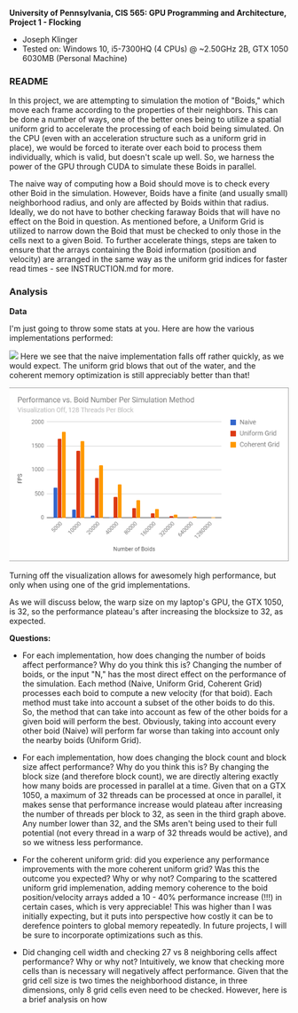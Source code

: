 **University of Pennsylvania, CIS 565: GPU Programming and Architecture,
Project 1 - Flocking**

* Joseph Klinger
* Tested on: Windows 10, i5-7300HQ (4 CPUs) @ ~2.50GHz 2B, GTX 1050 6030MB (Personal Machine)

### README

In this project, we are attempting to simulation the motion of "Boids," which move each frame according to the properties of their neighbors. This can be done a number of ways,
one of the better ones being to utilize a spatial uniform grid to accelerate the processing of each boid being simulated. On the CPU (even with an acceleration structure such as a uniform grid in place),
we would be forced to iterate over each boid to process them individually, which is valid, but doesn't scale up well. So, we harness the power of the GPU through CUDA to simulate these Boids in parallel.

The naive way of computing how a Boid should move is to check every other Boid in the simulation. However, Boids have a finite (and usually small) neighborhood radius, and only are affected by Boids within that radius.
Ideally, we do not have to bother checking faraway Boids that will have no effect on the Boid in question. As mentioned before, a Uniform Grid is utilized to narrow down the Boid that must be checked to only those in the
cells next to a given Boid. To further accelerate things, steps are taken to ensure that the arrays containing the Boid information (position and velocity) are arranged in the same way as the uniform grid indices for faster
read times - see INSTRUCTION.md for more.

### Analysis

**Data**

I'm just going to throw some stats at you. Here are how the various implementations performed:

![](igraph1.png)
Here we see that the naive implementation falls off rather quickly, as we would expect. The uniform grid blows that out of the water, and the coherent memory optimization is still appreciably better than that!

![](graph2.png)

Turning off the visualization allows for awesomely high performance, but only when using one of the grid implementations.

[](graph3.png)
As we will discuss below, the warp size on my laptop's GPU, the GTX 1050, is 32, so the performance plateau's after increasing the blocksize to 32, as expected.

**Questions:**
* For each implementation, how does changing the number of boids affect
performance? Why do you think this is?
Changing the number of boids, or the input "N," has the most direct effect on the performance of the simulation.
Each method (Naive, Uniform Grid, Coherent Grid) processes each boid to compute a new velocity (for that boid).
Each method must take into account a subset of the other boids to do this. So, the method that can take into account as few of
the other boids for a given boid will perform the best. Obviously, taking into account every other boid (Naive) will perform far worse
than taking into account only the nearby boids (Uniform Grid).

* For each implementation, how does changing the block count and block size
affect performance? Why do you think this is?
By changing the block size (and therefore block count), we are directly altering exactly how many boids are processed in parallel at a time. Given that on a GTX 1050, a maximum of 32 threads can be processed at once
in parallel, it makes sense that performance increase would plateau after increasing the number of threads per block to 32, as seen in the third graph above. Any number lower than 32, and the SMs aren't being used to their full
potential (not every thread in a warp of 32 threads would be active), and so we witness less performance.

* For the coherent uniform grid: did you experience any performance improvements
with the more coherent uniform grid? Was this the outcome you expected?
Why or why not?
Comparing to the scattered uniform grid implemenation, adding memory coherence to the boid position/velocity arrays added a 10 - 40% performance increase (!!!) in certain cases, which is very appreciable! This was higher than
I was initially expecting, but it puts into perspective how costly it can be to derefence pointers to global memory repeatedly. In future projects, I will be sure to incorporate optimizations such as this.

* Did changing cell width and checking 27 vs 8 neighboring cells affect performance?
Why or why not?
Intuitively, we know that checking more cells than is necessary will negatively affect performance. Given that the grid cell size is two times the neighborhood distance, in three dimensions, only 8 grid cells even need to be checked.
However, here is a brief analysis on how 